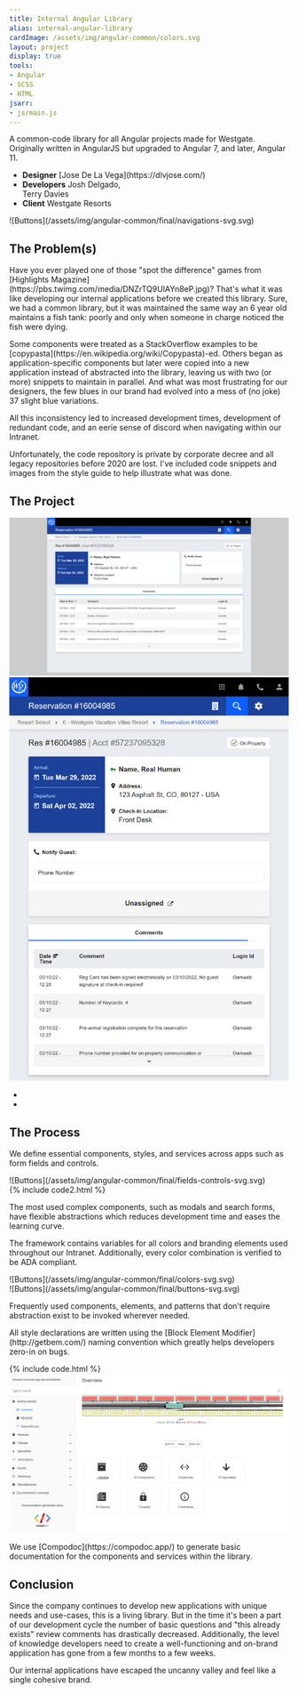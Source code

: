 ```yaml
---
title: Internal Angular Library
alias: internal-angular-library
cardImage: /assets/img/angular-common/colors.svg
layout: project
display: true
tools:
- Angular
- SCSS
- HTML
jsarr:
- js/main.js
---
```


<section class="project-section project-section--intro">
	<div class="project-section__inner">
		<div class="project-section__intro-text">
			<p class="project-section__summary">A common-code library for all Angular projects made for Westgate. Originally written in AngularJS but upgraded to Angular 7, and later, Angular 11.</p>
		</div>
		<ul class="project-section__team">
			<li class="project-section__team-member">
				<strong>Designer</strong>
				<span markdown="1">[Jose De La Vega](https://dlvjose.com/)</span>
			</li>
			<li class="project-section__team-member">
				<strong>Developers</strong>
				<span>Josh Delgado,<br> Terry Davies</span>
			</li>
			<li class="project-section__team-member">
				<strong>Client</strong>
				<span>Westgate Resorts</span>
			</li>
		</ul>
		<span class="project-section__img project-section__img--intro">
			<span markdown="1">![Buttons](/assets/img/angular-common/final/navigations-svg.svg)</span>
		</span>
	</div>
</section>
<section class="project-section project-section--problem">
	<div class="project-section__inner">
		<h2 class="project-section__title">The Problem(s)</h2>
		<div class="project-section__copy-area">
			<p markdown="1">Have you ever played one of those "spot the difference" games from [Highlights Magazine](https://pbs.twimg.com/media/DNZrTQ9UIAYn8eP.jpg)? That's what it was like developing our internal applications before we created this library. Sure, we had a common library, but it was maintained the same way an 6 year old maintains a fish tank: poorly and only when someone in charge noticed the fish were dying.</p> 
			<p markdown="1">Some components were treated as a StackOverflow examples to be [copypasta](https://en.wikipedia.org/wiki/Copypasta)-ed. Others began as application-specific components but later were copied into a new application instead of abstracted into the library, leaving us with two (or more) snippets to maintain in parallel. And what was most frustrating for our designers, the few blues in our brand had evolved into a mess of (no joke) 37 slight blue variations.</p>
			<p>All this inconsistency led to increased development times, development of redundant code, and an eerie sense of discord when navigating within our Intranet.</p>
			<p>Unfortunately, the code repository is private by corporate decree and all legacy repositories before 2020 are lost. I've included code snippets and images from the style guide to help illustrate what was done.</p>
		</div>
	</div>
</section>
<section class="project-section project-section--project">
	<div class="project-section__inner">
		<h2 class="project-section__title">The Project</h2>
		<div class="project-section__mockups project-section__mockups--ac">
			<div class="js-mockup device-slider__slide device-slider__slide--visible" data-slide="1">
				<div class="desktop">
					<div class="desktop__screen">
						<img src="/assets/img/angular-common/greeter-desktop--best.png" />
					</div>
					<div class="desktop__stand"></div>
					<div class="desktop__base"></div>
				</div>
			</div>
			<div class="js-mockup device-slider__slide" data-slide="2">
				<div class="tablet">
					<div class="tablet__screen">
						<img src="/assets/img/angular-common/greeter-tablet--best.png" />
					</div>
				</div>
			</div>
		</div>
		<ul class="project-section__mockups-nav">
			<li class="project-section__mockups-nav-item js-slider-left"><i class="fa fa-chevron-left"></i></li>
			<li class="project-section__mockups-nav-item js-slider-right"><i class="fa fa-chevron-right"></i></li>
		</ul>
	</div>
</section>
<section class="project-section project-section--process">
	<div class="project-section__inner">
		<h2 class="project-section__title">The Process</h2>
		<div class="project-section__process-row">
			<div class="project-section__process-cell">
				<p>We define essential components, styles, and services across apps such as form fields and controls.</p>
			</div>
			<div class="project-section__process-cell">
				<span class="project-section__img">
					<span markdown="1">![Buttons](/assets/img/angular-common/final/fields-controls-svg.svg)</span>
				</span>
			</div>
		</div>
		<div class="project-section__process-row">
			<div class="project-section__process-cell">
				{% include code2.html %}
			</div>
			<div class="project-section__process-cell">
				<p>The most used complex components, such as modals and search forms, have flexible abstractions which reduces development time and eases the learning curve.</p>
			</div>
		</div>
		<div class="project-section__process-row">
			<div class="project-section__process-cell">
				<p>The framework contains variables for all colors and branding elements used throughout our Intranet. Additionally, every color combination is verified to be ADA compliant.</p>
			</div>
			<div class="project-section__process-cell">
				<span class="project-section__img">
					<span markdown="1">![Buttons](/assets/img/angular-common/final/colors-svg.svg)</span>
				</span>
			</div>
		</div>
		<div class="project-section__process-row">
			<div class="project-section__process-cell">
				<span class="project-section__img">
					<span markdown="1">![Buttons](/assets/img/angular-common/final/buttons-svg.svg)</span>
				</span>
			</div>
			<div class="project-section__process-cell">
				<p>Frequently used components, elements, and patterns that don't require abstraction exist to be invoked wherever needed.</p>
			</div>
		</div>
		<div class="project-section__process-row">
			<div class="project-section__process-cell">
				<p markdown="1">All style declarations are written using the [Block Element Modifier](http://getbem.com/) naming convention which greatly helps developers zero-in on bugs.</p>
			</div>
			<div class="project-section__process-cell">
				{% include code.html %}
			</div>
			</div>
		<div class="project-section__process-row">
			<div class="project-section__process-cell">
				<span class="project-section__img">
					<span>
						<img src="/assets/img/angular-common/compodoc.png" alt="Compodoc">
					</span>
				</span>
			</div>
			<div class="project-section__process-cell">
				<p markdown="1">We use [Compodoc](https://compodoc.app/) to generate basic documentation for the components and services within the library.</p>
			</div>
		</div>
	</div>
</section>
<section class="project-section project-section--conclusion">
	<div class="project-section__inner">
		<h2 class="project-section__title">Conclusion</h2>
		<div class="project-section__copy-area">
			<p>Since the company continues to develop new applications with unique needs and use-cases, this is a living library. But in the time it's been a part of our development cycle the number of basic questions and "this already exists" review comments has drastically decreased. Additionally, the level of knowledge developers need to create a well-functioning and on-brand application has gone from a few months to a few weeks.</p>
			<p>Our internal applications have escaped the uncanny valley and feel like a single cohesive brand.</p>
		</div>
	</div>
</section>
